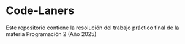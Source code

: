# Code-Laners
Este repositorio contiene la resolución del trabajo práctico final de la materia Programación 2 (Año 2025)
